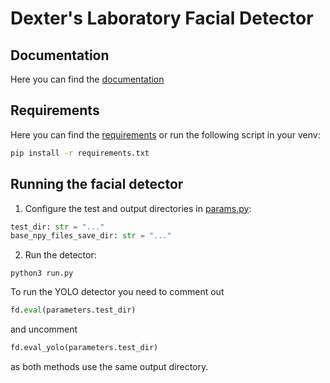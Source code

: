 # Dexter's Laboratory Facial Detector

## Documentation

Here you can find the [documentation](./DOCUMENTATION.md)

## Requirements

Here you can find the
[requirements](./requirements.txt) or run the following script in your venv:

```bash
pip install -r requirements.txt
```

## Running the facial detector
1. Configure the test and output directories in [params.py](./params.py):
```py
test_dir: str = "..."
base_npy_files_save_dir: str = "..."
```

2. Run the detector:
```
python3 run.py
```

To run the YOLO detector you need to comment out 
```py
fd.eval(parameters.test_dir)
```
and uncomment 
```py 
fd.eval_yolo(parameters.test_dir)
```
as both methods use the same output directory.
